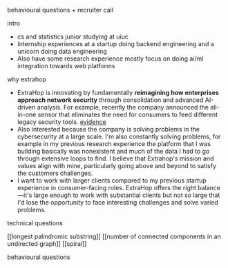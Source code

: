 behavioural questions + recruiter call

intro
- cs and statistics junior studying at uiuc
- Internship experiences at a startup doing backend engineering and a unicorn doing data engineering
- Also have some research experience mostly focus on doing ai/ml integration towards web platforms

why extrahop
- ExtraHop is innovating by fundamentally **reimagining how enterprises approach network security** through consolidation and advanced AI-driven analysis. For example, recently the company announced the all-in-one sensor that eliminates the need for consumers to feed different legacy security tools. [evidence](https://www.extrahop.com/news/press-releases/extrahop-disrupts-network-detection-and-response-market-with-industry-first-all-in-one-sensor)
- Also interested because the company is solving problems in the cybersecurity at a large scale. I'm also constantly solving problems, for example in my previous research experience the platform that I was building basically was nonexistent and much of the data I had to go through extensive loops to find. I believe that Extrahop's mission and values align with mine, particularly going above and beyond to satisfy the customers challenges.
- I want to work with larger clients compared to my previous startup experience in consumer-facing roles. ExtraHop offers the right balance—it's large enough to work with substantial clients but not so large that I'd lose the opportunity to face interesting challenges and solve varied problems.


technical questions

[[longest palindromic substring]]
[[number of connected components in an undirected graph]]
[[spiral]]

behavioural questions





